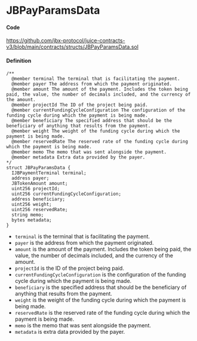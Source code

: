 # JBPayParamsData

#### Code

https://github.com/jbx-protocol/juice-contracts-v3/blob/main/contracts/structs/JBPayParamsData.sol

#### Definition

```
/** 
  @member terminal The terminal that is facilitating the payment.
  @member payer The address from which the payment originated.
  @member amount The amount of the payment. Includes the token being paid, the value, the number of decimals included, and the currency of the amount.
  @member projectId The ID of the project being paid.
  @member currentFundingCycleConfiguration The configuration of the funding cycle during which the payment is being made.
  @member beneficiary The specified address that should be the beneficiary of anything that results from the payment.
  @member weight The weight of the funding cycle during which the payment is being made.
  @member reservedRate The reserved rate of the funding cycle during which the payment is being made.
  @member memo The memo that was sent alongside the payment.
  @member metadata Extra data provided by the payer.
*/
struct JBPayParamsData {
  IJBPaymentTerminal terminal;
  address payer;
  JBTokenAmount amount;
  uint256 projectId;
  uint256 currentFundingCycleConfiguration;
  address beneficiary;
  uint256 weight;
  uint256 reservedRate;
  string memo;
  bytes metadata;
}
```

* `terminal` is the terminal that is facilitating the payment.
* `payer` is the address from which the payment originated.
* `amount` is the amount of the payment. Includes the token being paid, the value, the number of decimals included, and the currency of the amount.
* `projectId` is the ID of the project being paid.
* `currentFundingCycleConfiguration` is the configuration of the funding cycle during which the payment is being made.
* `beneficiary` is the specified address that should be the beneficiary of anything that results from the payment.
* `weight` is the weight of the funding cycle during which the payment is being made.
* `reservedRate` is the reserved rate of the funding cycle during which the payment is being made.
* `memo` is the memo that was sent alongside the payment.
* `metadata` is extra data provided by the payer.
